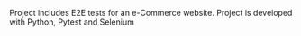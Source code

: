 Project includes E2E tests for an e-Commerce website. 
Project is developed with Python, Pytest and Selenium
